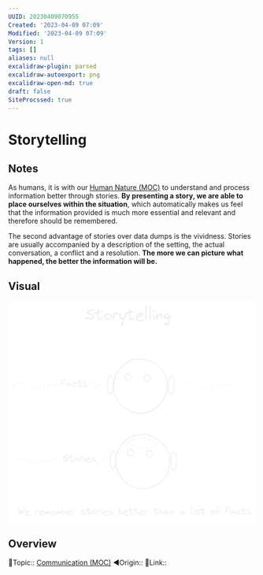 ```yaml
---
UUID: 20230409070955
Created: '2023-04-09 07:09'
Modified: '2023-04-09 07:09'
Version: 1
tags: []
aliases: null
excalidraw-plugin: parsed
excalidraw-autoexport: png
excalidraw-open-md: true
draft: false
SiteProcssed: true
---
```


# Storytelling

## Notes

As humans, it is with our [Human Nature (MOC)](/mocs/human-nature-moc.md) to understand and process information better through stories. **By presenting a story, we are able to place ourselves within the situation**, which automatically makes us feel that the information provided is much more essential and relevant and therefore should be remembered.

The second advantage of stories over data dumps is the vividness. Stories are usually accompanied by a description of the setting, the actual conversation, a conflict and a resolution. **The more we can picture what happened, the better the information will be.** 

## Visual

![Storytelling.webp](/notes/storytelling.webp)

## Overview
🔼Topic:: [Communication (MOC)](/mocs/communication-moc.md)
◀Origin::
🔗Link:: 
